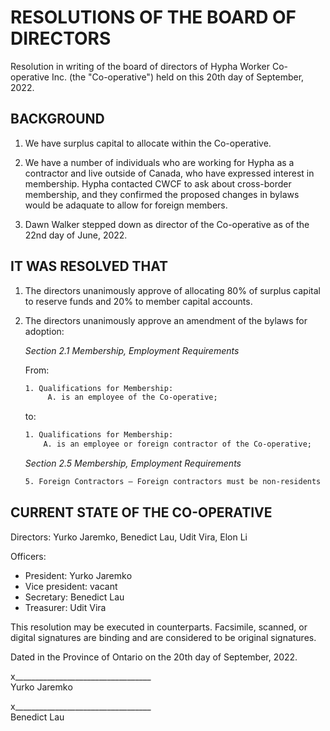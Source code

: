 # RESOLUTIONS OF THE BOARD OF DIRECTORS
Resolution in writing of the board of directors of Hypha Worker Co-operative Inc. (the "Co-operative") held on this 20th day of September, 2022.

## BACKGROUND
1. We have surplus capital to allocate within the Co-operative.

2. We have a number of individuals who are working for Hypha as a contractor and live outside of Canada, who have expressed interest in membership. Hypha contacted CWCF to ask about cross-border membership, and they confirmed the proposed changes in bylaws would be adaquate to allow for foreign members.

3. Dawn Walker stepped down as director of the Co-operative as of the 22nd day of June, 2022.

## IT WAS RESOLVED THAT
1. The directors unanimously approve of allocating 80% of surplus capital to reserve funds and 20% to member capital accounts.

2. The directors unanimously approve an amendment of the bylaws for adoption:

    _Section 2.1 Membership, Employment Requirements_

    From:
    ```txt
    1. Qualifications for Membership:
         A. is an employee of the Co-operative;
    ```
    to:
    ```txt
    1. Qualifications for Membership:
        A. is an employee or foreign contractor of the Co-operative;
    ```

    _Section 2.5 Membership, Employment Requirements_
    ```txt
    5. Foreign Contractors – Foreign contractors must be non-residents of and conducting work remotely outside of Canada. They are eligible for probationary membership upon special approval by the board of directors, and may apply for full membership according to the application process detailed in section 2.4.
    ```

## CURRENT STATE OF THE CO-OPERATIVE
Directors: Yurko Jaremkο, Benedict Lau, Udit Vira, Elon Li

Officers:
* President: Yurko Jaremkο
* Vice president: vacant
* Secretary: Benedict Lau
* Treasurer: Udit Vira

This resolution may be executed in counterparts. Facsimile, scanned, or digital signatures are binding and are considered to be original signatures.

Dated in the Province of Ontario on the 20th day of September, 2022.



x__________________________________  
Yurko Jaremkο

x__________________________________  
Benedict Lau
